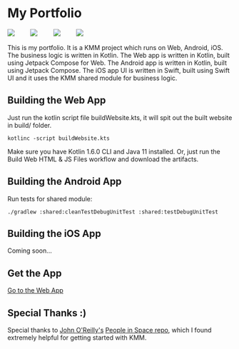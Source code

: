# My Portfolio

<p align="center">

<a href="https://github.com/amanshuraikwar/amanshuraikwar.github.io/tree/gh-pages">![](https://github.com/amanshuraikwar/amanshuraikwar.github.io/actions/workflows/build-web-html-js-deploy-github-pages.yml/badge.svg?branch=trunk)</a>
&nbsp; &nbsp; &nbsp; &nbsp;
![](https://github.com/amanshuraikwar/amanshuraikwar.github.io/actions/workflows/build-web-html-js.yml/badge.svg)
&nbsp; &nbsp; &nbsp; &nbsp;
<a href="https://amanshuraikwar.github.io/tests/shared/android-jvm/">![](https://github.com/amanshuraikwar/amanshuraikwar.github.io/actions/workflows/shared-tests-android-jvm.yml/badge.svg)</a>
&nbsp; &nbsp; &nbsp; &nbsp;
<a href="https://amanshuraikwar.github.io/tests/shared/js-browser/">![](https://github.com/amanshuraikwar/amanshuraikwar.github.io/actions/workflows/shared-tests-js-browser.yml/badge.svg)</a>

</p>

This is my portfolio. It is a KMM project which runs on Web, Android, iOS. The business logic is written in Kotlin. The Web app is written in Kotlin, built using Jetpack Compose for Web. The Android app is written in Kotlin, built using Jetpack Compose. The iOS app UI is written in Swift, built using Swift UI and it uses the KMM shared module for business logic.

## Building the Web App

Just run the kotlin script file buildWebsite.kts, it will spit out the built website in build/ folder.

```
kotlinc -script buildWebsite.kts
```

Make sure you have Kotlin 1.6.0 CLI and Java 11 installed. Or, just run the Build Web HTML & JS Files workflow and download the artifacts.

## Building the Android App

Run tests for shared module:
```
./gradlew :shared:cleanTestDebugUnitTest :shared:testDebugUnitTest
```

## Building the iOS App

Coming soon...

## Get the App

[Go to the Web App](https://amanshuraikwar.github.io)

## Special Thanks :)
Special thanks to [John O'Reilly's](https://github.com/joreilly) [People in Space repo](https://github.com/joreilly/PeopleInSpace), which I found extremely helpful for getting started with KMM.
